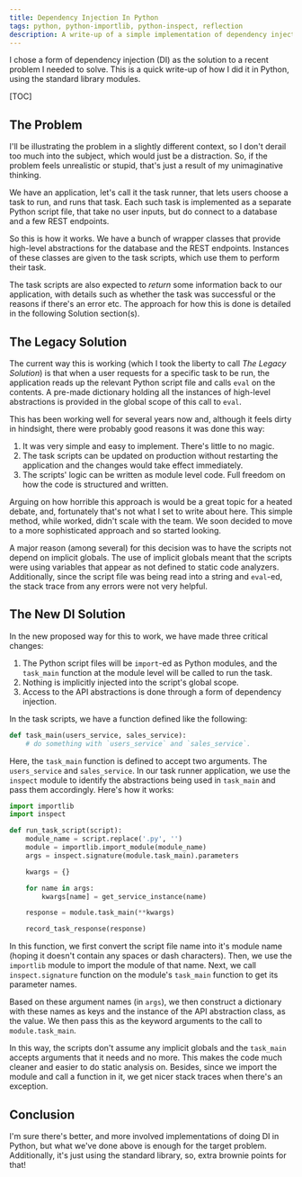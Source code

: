 ```yaml
---
title: Dependency Injection In Python
tags: python, python-importlib, python-inspect, reflection
description: A write-up of a simple implementation of dependency injection (DI) in Python using only the standard library's importlib and inspect modules.
---
```


I chose a form of dependency injection (DI) as the solution to a recent problem I needed to solve.
This is a quick write-up of how I did it in Python, using the standard library modules.

[TOC]

## The Problem

I'll be illustrating the problem in a slightly different context, so I don't derail too much into
the subject, which would just be a distraction. So, if the problem feels unrealistic or stupid,
that's just a result of my unimaginative thinking.

We have an application, let's call it the task runner, that lets users choose a task to run, and
runs that task. Each such task is implemented as a separate Python script file, that take no user
inputs, but do connect to a database and a few REST endpoints.

So this is how it works. We have a bunch of wrapper classes that provide high-level abstractions for
the database and the REST endpoints. Instances of these classes are given to the task scripts, which
use them to perform their task.

The task scripts are also expected to *return* some information back to our application, with
details such as whether the task was successful or the reasons if there's an error etc. The approach
for how this is done is detailed in the following Solution section(s).

## The Legacy Solution

The current way this is working (which I took the liberty to call *The Legacy Solution*) is that
when a user requests for a specific task to be run, the application reads up the relevant Python
script file and calls `eval` on the contents. A pre-made dictionary holding all the instances of
high-level abstractions is provided in the global scope of this call to `eval`.

This has been working well for several years now and, although it feels dirty in hindsight, there
were probably good reasons it was done this way:

1. It was very simple and easy to implement. There's little to no magic.
1. The task scripts can be updated on production without restarting the application and the changes
   would take effect immediately.
1. The scripts' logic can be written as module level code. Full freedom on how the code is
   structured and written.

Arguing on how horrible this approach is would be a great topic for a heated debate, and,
fortunately that's not what I set to write about here. This simple method, while worked, didn't
scale with the team. We soon decided to move to a more sophisticated approach and so started
looking.

A major reason (among several) for this decision was to have the scripts not depend on implicit
globals. The use of implicit globals meant that the scripts were using variables that appear as not
defined to static code analyzers. Additionally, since the script file was being read into a string
and `eval`-ed, the stack trace from any errors were not very helpful.

## The New DI Solution

In the new proposed way for this to work, we have made three critical changes:

1. The Python script files will be `import`-ed as Python modules, and the `task_main` function at
   the module level will be called to run the task.
1. Nothing is implicitly injected into the script's global scope.
1. Access to the API abstractions is done through a form of dependency injection.

In the task scripts, we have a function defined like the following:

```python
def task_main(users_service, sales_service):
    # do something with `users_service` and `sales_service`.
```

Here, the `task_main` function is defined to accept two arguments. The `users_service` and
`sales_service`. In our task runner application, we use the `inspect` module to identify the
abstractions being used in `task_main` and pass them accordingly. Here's how it works:

```python linenos=true
import importlib
import inspect

def run_task_script(script):
    module_name = script.replace('.py', '')
    module = importlib.import_module(module_name)
    args = inspect.signature(module.task_main).parameters

    kwargs = {}

    for name in args:
        kwargs[name] = get_service_instance(name)

    response = module.task_main(**kwargs)

    record_task_response(response)
```

In this function, we first convert the script file name into it's module name (hoping it doesn't
contain any spaces or dash characters). Then, we use the `importlib` module to import the module of
that name. Next, we call `inspect.signature` function on the module's `task_main` function to get
its parameter names.

Based on these argument names (in `args`), we then construct a dictionary with these names as keys
and the instance of the API abstraction class, as the value. We then pass this as the keyword
arguments to the call to `module.task_main`.

In this way, the scripts don't assume any implicit globals and the `task_main` accepts arguments
that it needs and no more. This makes the code much cleaner and easier to do static analysis on.
Besides, since we import the module and call a function in it, we get nicer stack traces when
there's an exception.

## Conclusion

I'm sure there's better, and more involved implementations of doing DI in Python, but what we've
done above is enough for the target problem. Additionally, it's just using the standard library, so,
extra brownie points for that!

